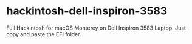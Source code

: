 # hackintosh-dell-inspiron-3583
Full Hackintosh for macOS Monterey on Dell Inspiron 3583 Laptop.  Just copy and paste the EFI folder.
